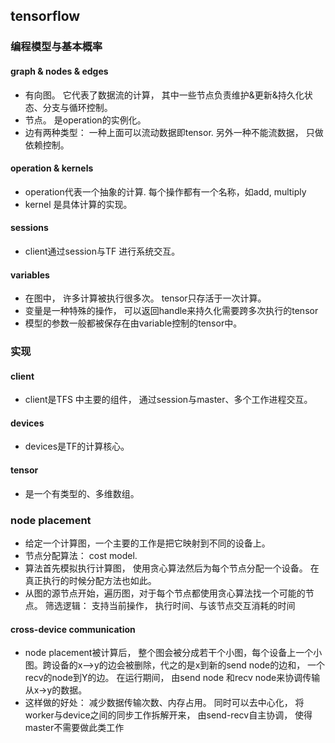 ## tensorflow
### 编程模型与基本概率
#### graph & nodes & edges
- 有向图。 它代表了数据流的计算， 其中一些节点负责维护&更新&持久化状态、分支与循环控制。
- 节点。 是operation的实例化。 
- 边有两种类型： 一种上面可以流动数据即tensor.  另外一种不能流数据， 只做依赖控制。

#### operation & kernels
- operation代表一个抽象的计算. 每个操作都有一个名称，如add, multiply
- kernel 是具体计算的实现。

#### sessions
- client通过session与TF 进行系统交互。

#### variables
- 在图中， 许多计算被执行很多次。 tensor只存活于一次计算。
- 变量是一种特殊的操作， 可以返回handle来持久化需要跨多次执行的tensor
- 模型的参数一般都被保存在由variable控制的tensor中。

### 实现
#### client
- client是TFS 中主要的组件， 通过session与master、多个工作进程交互。
#### devices
- devices是TF的计算核心。
#### tensor
- 是一个有类型的、多维数组。

### node placement
- 给定一个计算图，一个主要的工作是把它映射到不同的设备上。
- 节点分配算法： cost model.
- 算法首先模拟执行计算图， 使用贪心算法然后为每个节点分配一个设备。 在真正执行的时候分配方法也如此。
- 从图的源节点开始，遍历图，对于每个节点都使用贪心算法找一个可能的节点。 筛选逻辑： 支持当前操作， 执行时间、与该节点交互消耗的时间

#### cross-device communication
- node placement被计算后， 整个图会被分成若干个小图，每个设备上一个小图。跨设备的x-->y的边会被删除，代之的是x到新的send node的边和， 一个recv的node到Y的边。 在运行期间， 由send node 和recv node来协调传输从x->y的数据。
- 这样做的好处： 减少数据传输次数、内存占用。 同时可以去中心化， 将worker与device之间的同步工作拆解开来， 由send-recv自主协调， 使得master不需要做此类工作